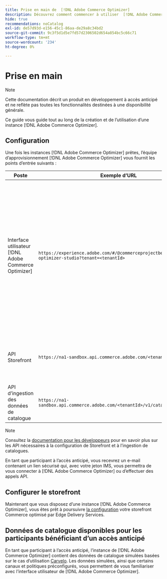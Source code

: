 ```yaml
---
title: Prise en main de  [!DNL Adobe Commerce Optimizer]
description: Découvrez comment commencer à utiliser  [!DNL Adobe Commerce Optimizer].
hide: true
recommendations: noCatalog
exl-id: de57d93d-e156-45c1-86aa-de29a8c34bd2
source-git-commit: 9c3f5d1d5e7fd57d2306502d654a854bc5c66c71
workflow-type: tm+mt
source-wordcount: '234'
ht-degree: 0%

---
```


# Prise en main

>[!NOTE]
>
>Cette documentation décrit un produit en développement à accès anticipé et ne reflète pas toutes les fonctionnalités destinées à une disponibilité générale.

Ce guide vous guide tout au long de la création et de l’utilisation d’une instance [!DNL Adobe Commerce Optimizer].

<!--Click the tabs below to see high-level workflow overviews for the following user types:

- Administrators
- Merchants
- Developers

>[!BEGINTABS]

>[!TAB Administrator and merchant workflow]

This diagram provides a high-level overview of how administrators and merchants access and manage [!DNL Adobe Commerce Optimizer] instances. See the [Adobe Admin Console Guide](https://helpx.adobe.com/enterprise/admin-guide.html) for more information about administrator workflows.

NEED DIAGRAM

>[!TAB Developer workflow]

This diagram provides a high-level overview of how developers create integrations for [!DNL Adobe Commerce Optimizer] using App Builder. See the [API documentation](https://developer.adobe.com/commerce/webapi/rest/) for more information.

NEED DIAGRAM

>[!ENDTABS]
-->

## Configuration

Une fois les instances [!DNL Adobe Commerce Optimizer] prêtes, l’équipe d’approvisionnement [!DNL Adobe Commerce Optimizer] vous fournit les points d’entrée suivants :

| Poste | Exemple d’URL | Objectif |
|---|---|---|
| Interface utilisateur [!DNL Adobe Commerce Optimizer] | `https://experience.adobe.com/#/@commerceprojectbeacon/commerce-optimizer-studio?tenant=<tenantId>` | Accédez à l’interface utilisateur de Commerce Optimizer pour gérer votre catalogue dans :<br>1. Règles de marchandisage (découverte de produit, recommandations de produit).<br>2. Gestion de catalogue (création de canaux et de politiques).3 <br>. Insights de données (afficher le statut d’ingestion des données de votre catalogue). |
| API Storefront | `https://na1-sandbox.api.commerce.adobe.com/<tenantId>/graphql` | Accédez aux API nécessaires pour configurer votre storefront Commerce optimisé par Edge Delivery Services. |
| API d’ingestion des données de catalogue | `https://na1-sandbox.api.commerce.adobe.com/<tenantId>/v1/catalog/<entity>` | Accédez aux API nécessaires pour ingérer les données de votre catalogue. |

>[!NOTE]
>
>Consultez la [documentation pour les développeurs](https://developer-stage.adobe.com/commerce/services/composable-catalog/) pour en savoir plus sur les API nécessaires à la configuration de Storefront et à l’ingestion de catalogues.

En tant que participant à l’accès anticipé, vous recevrez un e-mail contenant un lien sécurisé qui, avec votre jeton IMS, vous permettra de vous connecter à [!DNL Adobe Commerce Optimizer] ou d’effectuer des appels API.

## Configurer le storefront

Maintenant que vous disposez d’une instance [!DNL Adobe Commerce Optimizer], vous êtes prêt à poursuivre [la configuration](./storefront.md) votre storefront Commerce optimisé par Edge Delivery Services.

## Données de catalogue disponibles pour les participants bénéficiant d’un accès anticipé

En tant que participant à l’accès anticipé, l’instance de [!DNL Adobe Commerce Optimizer] contient des données de catalogue simulées basées sur le cas d’utilisation [ Carvelo](./use-case/admin-use-case.md). Les données simulées, ainsi que certains canaux et politiques préconfigurés, vous permettent de vous familiariser avec l’interface utilisateur de [!DNL Adobe Commerce Optimizer].

<!--Ingest catalog data

By default, [!DNL Adobe Commerce Optimizer] instances do not include any product data.

See the [Ingestion API](https://developer-stage.adobe.com/commerce/services/composable-catalog/data-ingestion/using-the-api/) documentation to learn how you can import your catalog data into [!DNL Adobe Commerce Optimizer].

The catalog data that you ingest is visible in the [data insights](./insights-overview.md) page. Additionally, you can use the [Catalog](./catalog-overview.md) page to define the channels and policies.-->
